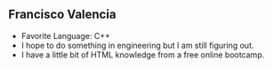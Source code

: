 ## Francisco Valencia
  - Favorite Language: C++
  - I hope to do something in engineering but I am still figuring out.
  - I have a little bit of HTML knowledge from a free online bootcamp.